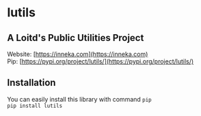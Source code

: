 # lutils
## A Loitd's Public Utilities Project
Website: [https://inneka.com](https://inneka.com)  
Pip: [https://pypi.org/project/lutils/](https://pypi.org/project/lutils/)
## Installation
You can easily install this library with command `pip`  
`pip install lutils`
